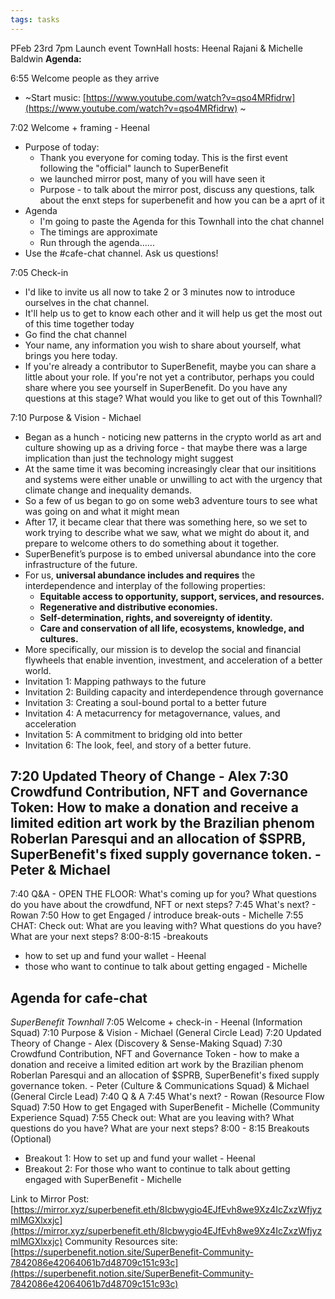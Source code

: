 ```yaml
---
tags: tasks
---
```

PFeb 23rd 7pm
Launch event
TownHall hosts: Heenal Rajani & Michelle Baldwin
**Agenda:**

6:55 Welcome people as they arrive
- ~Start music: [https://www.youtube.com/watch?v=qso4MRfidrw](https://www.youtube.com/watch?v=qso4MRfidrw) ~

7:02 Welcome + framing - Heenal
- Purpose of today:
	- Thank you everyone for coming today. This is the first event following the "official" launch to SuperBenefit
	- we launched mirror post, many of you will have seen it
	- Purpose - to talk about the mirror post, discuss any questions, talk about the enxt steps for superbenefit and how you can be a aprt of it
- Agenda
	- I'm going to paste the Agenda for this Townhall into the chat channel
	- The timings are approximate
	- Run through the agenda......
- Use the #cafe-chat channel. Ask us questions!

7:05 Check-in
- I'd like to invite us all now to take 2 or 3 minutes now to introduce ourselves in the chat channel. 
- It'll help us to get to know each other and it will help us get the most out of this time together today
- Go find the chat channel
- Your name, any information you wish to share about yourself, what brings you here today.
- If you're already a contributor to SuperBenefit, maybe you can share a little about your role. If you're not yet a contributor, perhaps you could share where you see yourself in SuperBenefit. Do you have any questions at this stage? What would you like to get out of this Townhall?

7:10 Purpose & Vision - Michael
- Began as a hunch - noticing new patterns in the crypto world as art and culture showing up as a driving force - that maybe there was a large implication than just the technology might suggest
- At the same time it was becoming increasingly clear that our insititions and systems were either unable or unwilling to act with the urgency that climate change and inequality demands.
- So a few of us began to go on some web3 adventure tours to see what was going on and what it might mean
- After 17, it became clear that there was something here, so we set to work trying to describe what we saw, what we might do about it, and prepare to welcome others to do something about it together.
- SuperBenefit’s purpose is to embed universal abundance into the core infrastructure of the future.
- For us, **universal abundance includes and requires** the interdependence and interplay of the following properties:
	- **Equitable access to opportunity, support, services, and resources.**
	- **Regenerative and distributive economies.**
	- **Self-determination, rights, and sovereignty of identity.**
	- **Care and conservation of all life, ecosystems, knowledge, and cultures.**
- More specifically, our mission is to develop the social and financial flywheels that enable invention, investment, and acceleration of a better world.
- Invitation 1: Mapping pathways to the future
- Invitation 2: Building capacity and interdependence through governance
- Invitation 3: Creating a soul-bound portal to a better future
- Invitation 4: A metacurrency for metagovernance, values, and acceleration
- Invitation 5: A commitment to bridging old into better
- Invitation 6: The look, feel, and story of a better future.

7:20 Updated Theory of Change - Alex
7:30 Crowdfund Contribution, NFT and Governance Token: How to make a donation and receive a limited edition art work by the Brazilian phenom Roberlan Paresqui and an allocation of $SPRB, SuperBenefit's fixed supply governance token. - Peter & Michael
- 

7:40 Q&A - OPEN THE FLOOR: What's coming up for you? What questions do you have about the crowdfund, NFT or next steps?
7:45 What's next? - Rowan
7:50 How to get Engaged / introduce break-outs - Michelle
7:55 CHAT: Check out: What are you leaving with? What questions do you have? What are your next steps?
8:00-8:15 -breakouts
- how to set up and fund your wallet - Heenal
- those who want to continue to talk about getting engaged - Michelle


## Agenda for cafe-chat 

*SuperBenefit Townhall*
7:05 Welcome + check-in - Heenal (Information Squad)
7:10 Purpose & Vision - Michael (General Circle Lead)
7:20 Updated Theory of Change - Alex (Discovery & Sense-Making Squad)
7:30 Crowdfund Contribution, NFT and Governance Token - how to make a donation and receive a limited edition art work by the Brazilian phenom Roberlan Paresqui and an allocation of $SPRB, SuperBenefit's fixed supply governance token. - Peter (Culture & Communications Squad) & Michael (General Circle Lead)
7:40 Q & A
7:45 What's next? - Rowan (Resource Flow Squad)
7:50 How to get Engaged with SuperBenefit - Michelle (Community Experience Squad)
7:55 Check out: What are you leaving with? What questions do you have? What are your next steps?
8:00 - 8:15 Breakouts (Optional)
- Breakout 1: How to set up and fund your wallet - Heenal
- Breakout 2: For those who want to continue to talk about getting engaged with SuperBenefit - Michelle

Link to Mirror Post: [https://mirror.xyz/superbenefit.eth/8Icbwygio4EJfEvh8we9Xz4IcZxzWfjyzmlMGXlxxjc](https://mirror.xyz/superbenefit.eth/8Icbwygio4EJfEvh8we9Xz4IcZxzWfjyzmlMGXlxxjc) 
Community Resources site: [https://superbenefit.notion.site/SuperBenefit-Community-7842086e42064061b7d48709c151c93c](https://superbenefit.notion.site/SuperBenefit-Community-7842086e42064061b7d48709c151c93c) 